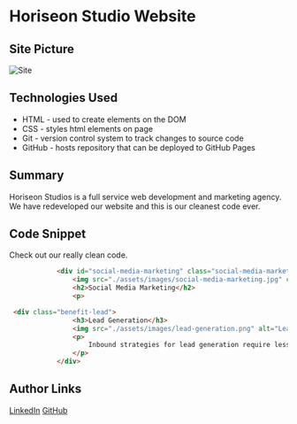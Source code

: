 # 

# Horiseon Studio Website 

## Site Picture
![Site](chrome_vGiqS64eLn.png)

## Technologies Used
- HTML - used to create elements on the DOM
- CSS - styles html elements on page
- Git - version control system to track changes to source code
- GitHub - hosts repository that can be deployed to GitHub Pages

## Summary 
Horiseon Studios is a full service web development and marketing agency. 
We have redeveloped our website and this is our cleanest code ever. 

## Code Snippet

Check out our really clean code. 
```html
            <div id="social-media-marketing" class="social-media-marketing">
                <img src="./assets/images/social-media-marketing.jpg" class="float-left" alt="Social Media Marketing Image - People collaborating around a desk that is covered with social media logos." />
                <h2>Social Media Marketing</h2>
                <p>
```

```html
 <div class="benefit-lead">
                <h3>Lead Generation</h3>
                <img src="./assets/images/lead-generation.png" alt="Lead Generation Icon - a gear turning into dollar signs" />
                <p>
                    Inbound strategies for lead generation require less work for your business, bringing customers directly to your website.
                </p>
            </div>
```


## Author Links
[LinkedIn](https://www.linkedin.com/in/randhunt/)
[GitHub](https://github.com/Rand-Hunt)
